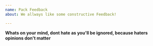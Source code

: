 ```yaml
---
name: Pack Feedback
about: We allways like some constructive Feedback!

---
```


**Whats on your mind, dont hate as you'll be ignored, because haters opinions don't matter**
